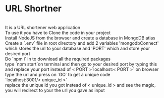# URL Shortner
<br>
It is a URL shortener web application<br>
To use it you have to Clone the code in your project<br>
Install NodeJS from the browser and create a database in MongoDB atlas<br>
Create a `.env` file in root directory and add 2 variables 'mongodbConnect' which stores the url to your database and 'PORT' which and store your desired port<br>
Do `npm i` in to download all the required packages<br>
type `npm start`on terminal and then go to your desired port by typing this and replace your port instead of < PORT >`localhost:< PORT >` on browser<br>
type the url and press on `GO` to get a unique code<br>
`localhost:3001/< unique_id >`<br>
replace the unique id you got instead of < unique_id > and see the magic, you will redirect to your the url you gave as input<br>
